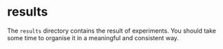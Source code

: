 # results

The `results` directory contains the result of experiments. You should take some
time to organise it in a meaningful and consistent way.